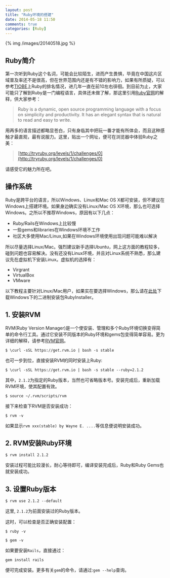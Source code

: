 ```yaml
---
layout: post
title: "Ruby环境的搭建"
date: 2014-05-18 11:50
comments: true
categories: [Ruby]
---
```


{% img /images/20140518.jpg %}

## Ruby简介

第一次听到Ruby这个名词，可能会比较陌生，进而产生畏惧，毕竟在中国这片区域普及率还不是很高，但在世界范围内还是有不错的影响力，如果有所质疑，可以参考[TIOBE](http://www.tiobe.com/index.php/content/paperinfo/tpci/index.html)上Ruby的排名情况，进几年一直在前10左右徘徊。到目前为止，大家可能只了解到Ruby是一门编程语言，具体还未做了解，那这里引用[Ruby官网](https://www.ruby-lang.org/en/)的解释，供大家参考：

>Ruby is a dynamic, open source programming language with a focus on simplicity and productivity. It has an elegant syntax that is natural to read and easy to write.

用再多的语言描述都略显苍白，只有身临其中把玩一番才能有所体会，而且这种感触才最直观，最有说服力。这里，贴出一个网址，便可在浏览器中体验Ruby之美：

> [http://tryruby.org/levels/1/challenges/0](http://tryruby.org/levels/1/challenges/0)

请感受它的魅力所在吧。

<!-- more -->

## 操作系统

Ruby是跨平台的语言，所以Windows、Linux和Mac OS X都可安装，但不建议在Windows上搭建环境。如果身边确实没有Linux/Mac OS X环境，那么也可选择Windows。之所以不推荐Windows，原因有以下几点：

- Ruby/Rails在Windows上比较慢
- 一些gems和libraries在Windows环境不工作
- 社区大多使用Mac/Linux,如果在Windows环境使用出现问题可能难以解决

所以尽量选择Linux/Mac。强烈建议新手选择Ubuntu，网上这方面的教程较多，碰到问题也容易解决。没有还没有Linux环境，并且对Linux系统不熟悉，那么建议先在虚拟机下安装Linux。虚拟机的选择有：

- Virgrant
- VirtualBox
- VMware

以下教程主要针对Linux/Mac用户，如果实在要选择Windows，那么请在[此处](https://www.ruby-lang.org/zh_cn/downloads/)下载Windows下的二进制安装包RubyInstaller。


## 1. 安装RVM

RVM(Ruby Version Manager)是一个使安装、管理和多个Ruby环境切换变得简单的命令行工具。通过它安装不同版本的Ruby环境和gems包变得简单容易。更为详细的解释，请参考[RVM官网](https://rvm.io/)。

```
$ \curl -sSL https://get.rvm.io | bash -s stable
```

也可一步到位，直接安装RVM的同时安装上Ruby:

```
$ \curl -sSL https://get.rvm.io | bash -s stable --ruby=2.1.2
```

其中，`2.1.2`为指定的Ruby版本，当然也可省略版本号。安装完成后，重新加载RVM环境，使其配置有效。

```
$ source ~/.rvm/scripts/rvm
```

接下来检查下RVM是否安装成功：

```
$ rvm -v
```

如果显示`rvm xxx(stable) by Wayne E. ....`等信息便说明安装成功。

## 2. RVM安装Ruby环境

```
$ rvm install 2.1.2
```

安装过程可能比较漫长，耐心等待即可，编译安装完成后，Ruby和Ruby Gems也就安装成功。

## 3. 设置Ruby版本

```
$ rvm use 2.1.2 --default
```

这里, `2.1.2`为前面安装过的Ruby版本。

这时，可以检查是否正确安装配置：

```
$ ruby -v
```

```
$ gem -v
```

如果要安装`Rails`，直接通过：

```
gem install rails
```
便可完成安装。更多有关`gem`的命令，请通过:`gem --help`查询。
